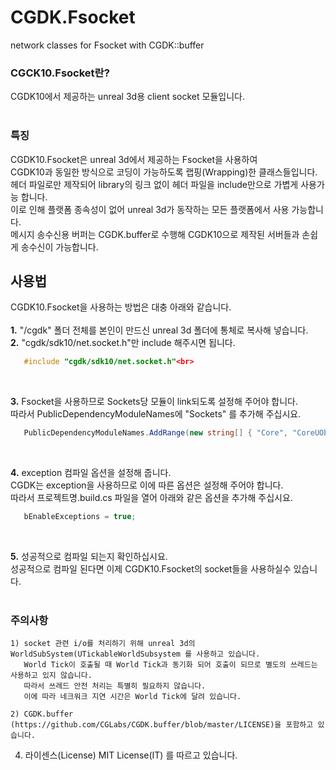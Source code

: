# CGDK.Fsocket<br>
network classes for Fsocket with CGDK::buffer<br>

### CGCK10.Fsocket란?<br>
   CGDK10에서 제공하는 unreal 3d용 client socket 모듈입니다.<br>
<br>

### 특징<br>
   CGDK10.Fsocket은 unreal 3d에서 제공하는 Fsocket을 사용하여<br>
   CGDK10과 동일한 방식으로 코딩이 가능하도록 랩핑(Wrapping)한 클래스들입니다.<br>
   헤더 파일로만 제작되어 library의 링크 없이 헤더 파일을 include만으로 가볍게 사용가능 합니다.<br>
   이로 인해 플랫폼 종속성이 없어 unreal 3d가 동작하는 모든 플랫폼에서 사용 가능합니다.<br>
   메시지 송수신용 버퍼는 CGDK.buffer로 수행해 CGDK10으로 제작된 서버들과 손쉽게 송수신이 가능합니다.<br>

## 사용법<br>
   CGDK10.Fsocket을 사용하는 방법은 대충 아래와 같습니다.<br>
<br>
   __1.__ "/cgdk" 폴더 전체를 본인이 만드신 unreal 3d 폴더에 통체로 복사해 넣습니다.<br>
   __2.__ "cgdk/sdk10/net.socket.h"만 include 해주시면 됩니다.<br>

   ``` C++
      #include "cgdk/sdk10/net.socket.h"<br>
   ```
<br>

   __3.__ Fsocket을 사용하므로 Sockets당 모듈이 link되도록 설정해 주어야 합니다.<br>
      따라서 PublicDependencyModuleNames에 "Sockets" 를 추가해 주십시요.<br>
   ``` C#
      PublicDependencyModuleNames.AddRange(new string[] { "Core", "CoreUObject", ... , "Sockets" });
   ```
<br>

   __4.__ exception 컴파일 옵션을 설정해 줍니다.<br>
      CGDK는 exception을 사용하므로 이에 따른 옵션은 설정해 주어야 합니다.<br>
      따라서 프로젝트명.build.cs 파일을 열어 아래와 같은 옵션을 추가해 주십시요.<br>
   ``` C#
      bEnableExceptions = true;
   ```
<br>

   __5.__ 성공적으로 컴파일 되는지 확인하십시요.<br>
      성공적으로 컴파일 된다면 이제 CGDK10.Fsocket의 socket들을 사용하실수 있습니다.<br>
<br>

### 주의사항<br>
    1) socket 관련 i/o를 처리하기 위해 unreal 3d의 WorldSubSystem(UTickableWorldSubsystem 를 사용하고 있습니다.
       World Tick이 호출될 때 World Tick과 동기화 되어 호출이 되므로 별도의 쓰레드는 사용하고 있지 않습니다.
       따라서 쓰레드 안전 처리는 특별히 필요하지 않습니다.
       이에 따라 네크워크 지연 시간은 World Tick에 달려 있습니다.

    2) CGDK.buffer (https://github.com/CGLabs/CGDK.buffer/blob/master/LICENSE)을 포함하고 있습니다.


4. 라이센스(License)
   MIT License(IT) 를 따르고 있습니다.

